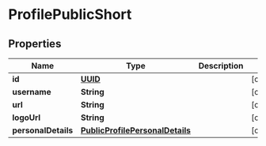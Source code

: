 # ProfilePublicShort

## Properties
Name | Type | Description | Notes
------------ | ------------- | ------------- | -------------
**id** | [**UUID**](UUID.md) |  |  [optional]
**username** | **String** |  |  [optional]
**url** | **String** |  |  [optional]
**logoUrl** | **String** |  |  [optional]
**personalDetails** | [**PublicProfilePersonalDetails**](PublicProfilePersonalDetails.md) |  |  [optional]
